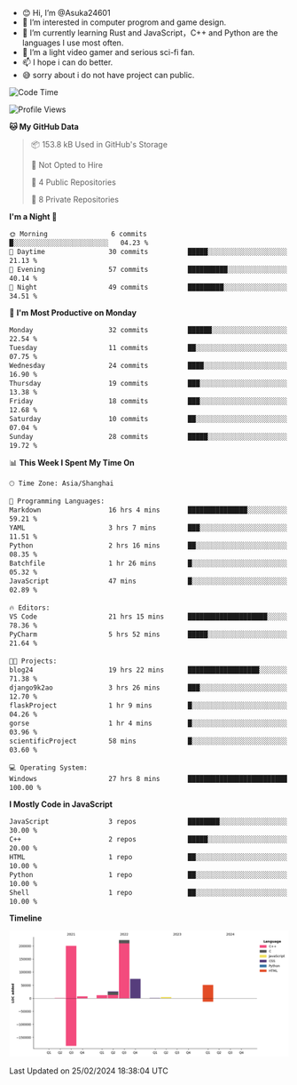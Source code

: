 - 😊 Hi, I’m @Asuka24601
- 👀 I’m interested in computer progrom and game design.
- 🌱 I’m currently learning Rust and JavaScript，C++ and Python are the languages I use most often.
- 💞️ I’m a light video gamer and serious sci-fi fan.
- 📫 I hope i can do better.
- 😅 sorry about i do not have project can public.

<!--START_SECTION:waka-->
![Code Time](http://img.shields.io/badge/Code%20Time-504%20hrs%2021%20mins-blue)

![Profile Views](http://img.shields.io/badge/Profile%20Views-0-blue)

**🐱 My GitHub Data** 

> 📦 153.8 kB Used in GitHub's Storage 
 > 
> 🚫 Not Opted to Hire
 > 
> 📜 4 Public Repositories 
 > 
> 🔑 8 Private Repositories 
 > 
**I'm a Night 🦉** 

```text
🌞 Morning                6 commits           █░░░░░░░░░░░░░░░░░░░░░░░░   04.23 % 
🌆 Daytime                30 commits          █████░░░░░░░░░░░░░░░░░░░░   21.13 % 
🌃 Evening                57 commits          ██████████░░░░░░░░░░░░░░░   40.14 % 
🌙 Night                  49 commits          █████████░░░░░░░░░░░░░░░░   34.51 % 
```
📅 **I'm Most Productive on Monday** 

```text
Monday                   32 commits          ██████░░░░░░░░░░░░░░░░░░░   22.54 % 
Tuesday                  11 commits          ██░░░░░░░░░░░░░░░░░░░░░░░   07.75 % 
Wednesday                24 commits          ████░░░░░░░░░░░░░░░░░░░░░   16.90 % 
Thursday                 19 commits          ███░░░░░░░░░░░░░░░░░░░░░░   13.38 % 
Friday                   18 commits          ███░░░░░░░░░░░░░░░░░░░░░░   12.68 % 
Saturday                 10 commits          ██░░░░░░░░░░░░░░░░░░░░░░░   07.04 % 
Sunday                   28 commits          █████░░░░░░░░░░░░░░░░░░░░   19.72 % 
```


📊 **This Week I Spent My Time On** 

```text
🕑︎ Time Zone: Asia/Shanghai

💬 Programming Languages: 
Markdown                 16 hrs 4 mins       ███████████████░░░░░░░░░░   59.21 % 
YAML                     3 hrs 7 mins        ███░░░░░░░░░░░░░░░░░░░░░░   11.51 % 
Python                   2 hrs 16 mins       ██░░░░░░░░░░░░░░░░░░░░░░░   08.35 % 
Batchfile                1 hr 26 mins        █░░░░░░░░░░░░░░░░░░░░░░░░   05.32 % 
JavaScript               47 mins             █░░░░░░░░░░░░░░░░░░░░░░░░   02.89 % 

🔥 Editors: 
VS Code                  21 hrs 15 mins      ████████████████████░░░░░   78.36 % 
PyCharm                  5 hrs 52 mins       █████░░░░░░░░░░░░░░░░░░░░   21.64 % 

🐱‍💻 Projects: 
blog24                   19 hrs 22 mins      ██████████████████░░░░░░░   71.38 % 
django9k2ao              3 hrs 26 mins       ███░░░░░░░░░░░░░░░░░░░░░░   12.70 % 
flaskProject             1 hr 9 mins         █░░░░░░░░░░░░░░░░░░░░░░░░   04.26 % 
gorse                    1 hr 4 mins         █░░░░░░░░░░░░░░░░░░░░░░░░   03.96 % 
scientificProject        58 mins             █░░░░░░░░░░░░░░░░░░░░░░░░   03.60 % 

💻 Operating System: 
Windows                  27 hrs 8 mins       █████████████████████████   100.00 % 
```

**I Mostly Code in JavaScript** 

```text
JavaScript               3 repos             ████████░░░░░░░░░░░░░░░░░   30.00 % 
C++                      2 repos             █████░░░░░░░░░░░░░░░░░░░░   20.00 % 
HTML                     1 repo              ██░░░░░░░░░░░░░░░░░░░░░░░   10.00 % 
Python                   1 repo              ██░░░░░░░░░░░░░░░░░░░░░░░   10.00 % 
Shell                    1 repo              ██░░░░░░░░░░░░░░░░░░░░░░░   10.00 % 
```



**Timeline**

![Lines of Code chart](https://raw.githubusercontent.com/Asuka24601/Asuka24601/main/assets/bar_graph.png)


 Last Updated on 25/02/2024 18:38:04 UTC
<!--END_SECTION:waka-->
